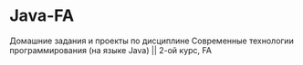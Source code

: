 # Java-FA
Домашние задания и проекты по дисциплине Современные технологии программирования (на языке Java) || 2-ой курс, FA

